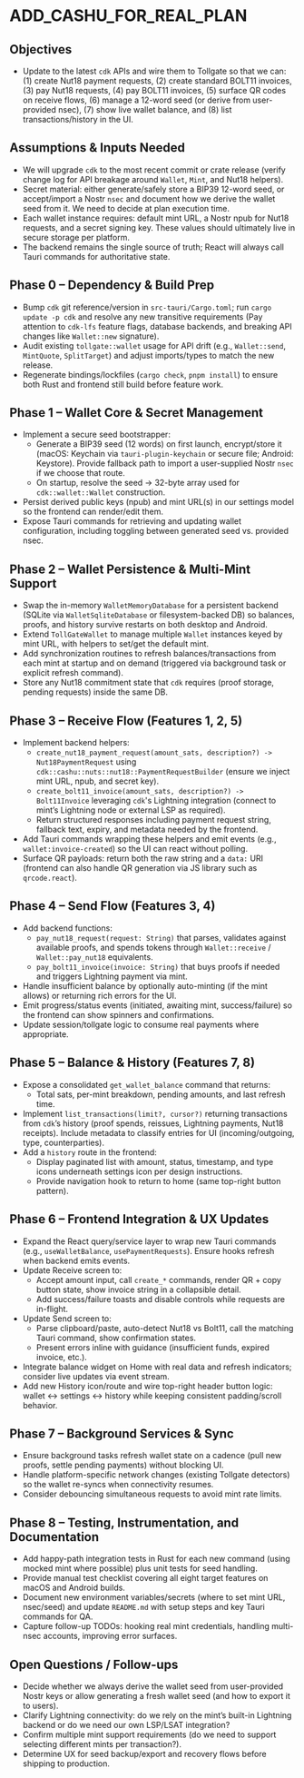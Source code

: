 # ADD_CASHU_FOR_REAL_PLAN

## Objectives
- Update to the latest `cdk` APIs and wire them to Tollgate so that we can: (1) create Nut18 payment requests, (2) create standard BOLT11 invoices, (3) pay Nut18 requests, (4) pay BOLT11 invoices, (5) surface QR codes on receive flows, (6) manage a 12-word seed (or derive from user-provided nsec), (7) show live wallet balance, and (8) list transactions/history in the UI.

## Assumptions & Inputs Needed
- We will upgrade `cdk` to the most recent commit or crate release (verify change log for API breakage around `Wallet`, `Mint`, and Nut18 helpers).
- Secret material: either generate/safely store a BIP39 12-word seed, or accept/import a Nostr `nsec` and document how we derive the wallet seed from it. We need to decide at plan execution time.
- Each wallet instance requires: default mint URL, a Nostr npub for Nut18 requests, and a secret signing key. These values should ultimately live in secure storage per platform.
- The backend remains the single source of truth; React will always call Tauri commands for authoritative state.

## Phase 0 – Dependency & Build Prep
- Bump `cdk` git reference/version in `src-tauri/Cargo.toml`; run `cargo update -p cdk` and resolve any new transitive requirements (Pay attention to `cdk-lfs` feature flags, database backends, and breaking API changes like `Wallet::new` signature).
- Audit existing `tollgate::wallet` usage for API drift (e.g., `Wallet::send`, `MintQuote`, `SplitTarget`) and adjust imports/types to match the new release.
- Regenerate bindings/lockfiles (`cargo check`, `pnpm install`) to ensure both Rust and frontend still build before feature work.

## Phase 1 – Wallet Core & Secret Management
- Implement a secure seed bootstrapper:
  - Generate a BIP39 seed (12 words) on first launch, encrypt/store it (macOS: Keychain via `tauri-plugin-keychain` or secure file; Android: Keystore). Provide fallback path to import a user-supplied Nostr `nsec` if we choose that route.
  - On startup, resolve the seed -> 32-byte array used for `cdk::wallet::Wallet` construction.
- Persist derived public keys (npub) and mint URL(s) in our settings model so the frontend can render/edit them.
- Expose Tauri commands for retrieving and updating wallet configuration, including toggling between generated seed vs. provided nsec.

## Phase 2 – Wallet Persistence & Multi-Mint Support
- Swap the in-memory `WalletMemoryDatabase` for a persistent backend (SQLite via `WalletSqliteDatabase` or filesystem-backed DB) so balances, proofs, and history survive restarts on both desktop and Android.
- Extend `TollGateWallet` to manage multiple `Wallet` instances keyed by mint URL, with helpers to set/get the default mint.
- Add synchronization routines to refresh balances/transactions from each mint at startup and on demand (triggered via background task or explicit refresh command).
- Store any Nut18 commitment state that `cdk` requires (proof storage, pending requests) inside the same DB.

## Phase 3 – Receive Flow (Features 1, 2, 5)
- Implement backend helpers:
  - `create_nut18_payment_request(amount_sats, description?) -> Nut18PaymentRequest` using `cdk::cashu::nuts::nut18::PaymentRequestBuilder` (ensure we inject mint URL, npub, and secret key).
  - `create_bolt11_invoice(amount_sats, description?) -> Bolt11Invoice` leveraging `cdk`'s Lightning integration (connect to mint’s Lightning node or external LSP as required).
  - Return structured responses including payment request string, fallback text, expiry, and metadata needed by the frontend.
- Add Tauri commands wrapping these helpers and emit events (e.g., `wallet:invoice-created`) so the UI can react without polling.
- Surface QR payloads: return both the raw string and a `data:` URI (frontend can also handle QR generation via JS library such as `qrcode.react`).

## Phase 4 – Send Flow (Features 3, 4)
- Add backend functions:
  - `pay_nut18_request(request: String)` that parses, validates against available proofs, and spends tokens through `Wallet::receive` / `Wallet::pay_nut18` equivalents.
  - `pay_bolt11_invoice(invoice: String)` that buys proofs if needed and triggers Lightning payment via mint.
- Handle insufficient balance by optionally auto-minting (if the mint allows) or returning rich errors for the UI.
- Emit progress/status events (initiated, awaiting mint, success/failure) so the frontend can show spinners and confirmations.
- Update session/tollgate logic to consume real payments where appropriate.

## Phase 5 – Balance & History (Features 7, 8)
- Expose a consolidated `get_wallet_balance` command that returns:
  - Total sats, per-mint breakdown, pending amounts, and last refresh time.
- Implement `list_transactions(limit?, cursor?)` returning transactions from `cdk`’s history (proof spends, reissues, Lightning payments, Nut18 receipts). Include metadata to classify entries for UI (incoming/outgoing, type, counterparties).
- Add a `history` route in the frontend:
  - Display paginated list with amount, status, timestamp, and type icons underneath settings icon per design instructions.
  - Provide navigation hook to return to home (same top-right button pattern).

## Phase 6 – Frontend Integration & UX Updates
- Expand the React query/service layer to wrap new Tauri commands (e.g., `useWalletBalance`, `usePaymentRequests`). Ensure hooks refresh when backend emits events.
- Update Receive screen to:
  - Accept amount input, call `create_*` commands, render QR + copy button state, show invoice string in a collapsible detail.
  - Add success/failure toasts and disable controls while requests are in-flight.
- Update Send screen to:
  - Parse clipboard/paste, auto-detect Nut18 vs Bolt11, call the matching Tauri command, show confirmation states.
  - Present errors inline with guidance (insufficient funds, expired invoice, etc.).
- Integrate balance widget on Home with real data and refresh indicators; consider live updates via event stream.
- Add new History icon/route and wire top-right header button logic: wallet ↔ settings ↔ history while keeping consistent padding/scroll behavior.

## Phase 7 – Background Services & Sync
- Ensure background tasks refresh wallet state on a cadence (pull new proofs, settle pending payments) without blocking UI.
- Handle platform-specific network changes (existing Tollgate detectors) so the wallet re-syncs when connectivity resumes.
- Consider debouncing simultaneous requests to avoid mint rate limits.

## Phase 8 – Testing, Instrumentation, and Documentation
- Add happy-path integration tests in Rust for each new command (using mocked mint where possible) plus unit tests for seed handling.
- Provide manual test checklist covering all eight target features on macOS and Android builds.
- Document new environment variables/secrets (where to set mint URL, nsec/seed) and update `README.md` with setup steps and key Tauri commands for QA.
- Capture follow-up TODOs: hooking real mint credentials, handling multi-nsec accounts, improving error surfaces.

## Open Questions / Follow-ups
- Decide whether we always derive the wallet seed from user-provided Nostr keys or allow generating a fresh wallet seed (and how to export it to users).
- Clarify Lightning connectivity: do we rely on the mint’s built-in Lightning backend or do we need our own LSP/LSAT integration?
- Confirm multiple mint support requirements (do we need to support selecting different mints per transaction?).
- Determine UX for seed backup/export and recovery flows before shipping to production.
